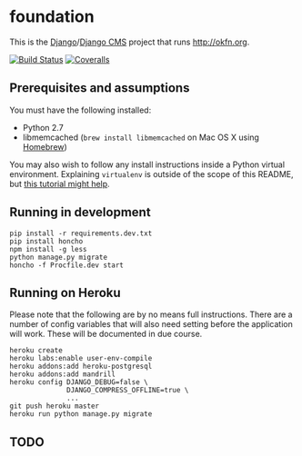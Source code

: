 # foundation

This is the [Django][dj]/[Django CMS][djcms] project that runs <http://okfn.org>.

[dj]: https://www.djangoproject.com/
[djcms]: https://www.django-cms.org/

[![Build Status](https://travis-ci.org/okfn/website.svg?branch=master)](https://travis-ci.org/okfn/foundation)
[![Coveralls](http://img.shields.io/coveralls/okfn/foundation.svg?branch=master)](https://coveralls.io/r/okfn/foundation?branch=master)

## Prerequisites and assumptions

You must have the following installed:

- Python 2.7
- libmemcached (`brew install libmemcached` on Mac OS X using [Homebrew](http://brew.sh/))

You may also wish to follow any install instructions inside a Python virtual environment. Explaining `virtualenv` is outside of the scope of this README, but [this tutorial might help](http://hackercodex.com/guide/python-development-environment-on-mac-osx/).

## Running in development

    pip install -r requirements.dev.txt
    pip install honcho
    npm install -g less
    python manage.py migrate
    honcho -f Procfile.dev start

## Running on Heroku

Please note that the following are by no means full instructions. There are a
number of config variables that will also need setting before the application
will work. These will be documented in due course.

    heroku create
    heroku labs:enable user-env-compile
    heroku addons:add heroku-postgresql
    heroku addons:add mandrill
    heroku config DJANGO_DEBUG=false \
                  DJANGO_COMPRESS_OFFLINE=true \
                  ...
    git push heroku master
    heroku run python manage.py migrate

## TODO

